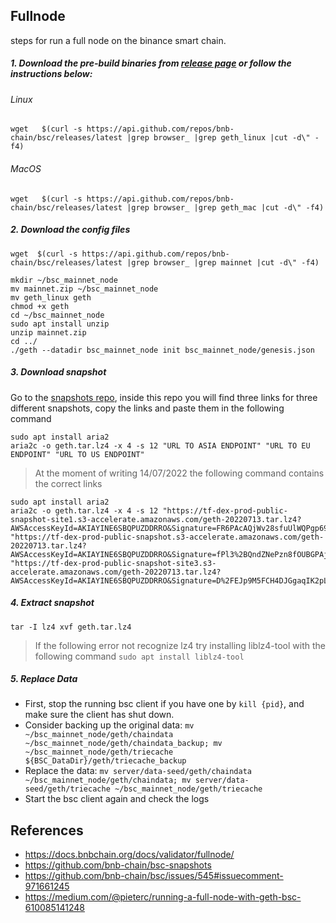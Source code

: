 ## Fullnode
steps for run a full node on the binance smart chain.

##### 1.  Download the pre-build binaries from  [release page](https://github.com/bnb-chain/bsc/releases/latest)  or follow the instructions below:

###### Linux
```
wget   $(curl -s https://api.github.com/repos/bnb-chain/bsc/releases/latest |grep browser_ |grep geth_linux |cut -d\" -f4)
```

###### MacOS
```
wget   $(curl -s https://api.github.com/repos/bnb-chain/bsc/releases/latest |grep browser_ |grep geth_mac |cut -d\" -f4)
```

##### 2.  Download the config files
```
wget  $(curl -s https://api.github.com/repos/bnb-chain/bsc/releases/latest |grep browser_ |grep mainnet |cut -d\" -f4)  
```
```
mkdir ~/bsc_mainnet_node
mv mainnet.zip ~/bsc_mainnet_node
mv geth_linux geth
chmod +x geth
cd ~/bsc_mainnet_node
sudo apt install unzip
unzip mainnet.zip
cd ../
./geth --datadir bsc_mainnet_node init bsc_mainnet_node/genesis.json
```

##### 3.  Download snapshot
Go to the  [snapshots repo](https://github.com/bnb-chain/bsc-snapshots), inside this repo you will find three links for three different snapshots, copy the links and paste them in the following command

```
sudo apt install aria2
aria2c -o geth.tar.lz4 -x 4 -s 12 "URL TO ASIA ENDPOINT" "URL TO EU ENDPOINT" "URL TO US ENDPOINT"
```

>At the moment of writing 14/07/2022 the following command contains the correct links
```
sudo apt install aria2
aria2c -o geth.tar.lz4 -x 4 -s 12 "https://tf-dex-prod-public-snapshot-site1.s3-accelerate.amazonaws.com/geth-20220713.tar.lz4?AWSAccessKeyId=AKIAYINE6SBQPUZDDRRO&Signature=FR6PAcAQjWv28sfuUlWQPgp69O8%3D&Expires=1660370182" "https://tf-dex-prod-public-snapshot.s3-accelerate.amazonaws.com/geth-20220713.tar.lz4?AWSAccessKeyId=AKIAYINE6SBQPUZDDRRO&Signature=fPl3%2BQndZNePzn8fOUBGPAjL4jI%3D&Expires=1660370183" "https://tf-dex-prod-public-snapshot-site3.s3-accelerate.amazonaws.com/geth-20220713.tar.lz4?AWSAccessKeyId=AKIAYINE6SBQPUZDDRRO&Signature=D%2FEJp9M5FCH4DJGgaqIK2pLUPNY%3D&Expires=1660370183"
```
##### 4.  Extract snapshot
```
tar -I lz4 xvf geth.tar.lz4
```

> If the following error not recognize lz4 try installing liblz4-tool with the following command
`sudo apt install liblz4-tool`

##### 5.  Replace Data
-   First, stop the running bsc client if you have one by  `kill {pid}`, and make sure the client has shut down.
-   Consider backing up the original data:  `mv ~/bsc_mainnet_node/geth/chaindata ~/bsc_mainnet_node/geth/chaindata_backup; mv ~/bsc_mainnet_node/geth/triecache ${BSC_DataDir}/geth/triecache_backup`
-   Replace the data:  `mv server/data-seed/geth/chaindata ~/bsc_mainnet_node/geth/chaindata; mv server/data-seed/geth/triecache ~/bsc_mainnet_node/geth/triecache`
-   Start the bsc client again and check the logs


## References

- https://docs.bnbchain.org/docs/validator/fullnode/
- https://github.com/bnb-chain/bsc-snapshots
- https://github.com/bnb-chain/bsc/issues/545#issuecomment-971661245
- https://medium.com/@pieterc/running-a-full-node-with-geth-bsc-610085141248

